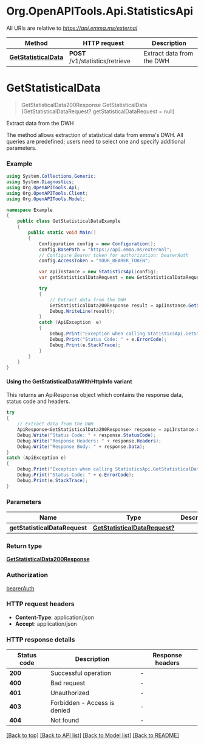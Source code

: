 # Org.OpenAPITools.Api.StatisticsApi

All URIs are relative to *https://api.emma.ms/external*

| Method | HTTP request | Description |
|--------|--------------|-------------|
| [**GetStatisticalData**](StatisticsApi.md#getstatisticaldata) | **POST** /v1/statistics/retrieve | Extract data from the DWH |

<a id="getstatisticaldata"></a>
# **GetStatisticalData**
> GetStatisticalData200Response GetStatisticalData (GetStatisticalDataRequest? getStatisticalDataRequest = null)

Extract data from the DWH

The method allows extraction of statistical data from emma's DWH. All queries are predefined; users need to select one and specify additional parameters. 

### Example
```csharp
using System.Collections.Generic;
using System.Diagnostics;
using Org.OpenAPITools.Api;
using Org.OpenAPITools.Client;
using Org.OpenAPITools.Model;

namespace Example
{
    public class GetStatisticalDataExample
    {
        public static void Main()
        {
            Configuration config = new Configuration();
            config.BasePath = "https://api.emma.ms/external";
            // Configure Bearer token for authorization: bearerAuth
            config.AccessToken = "YOUR_BEARER_TOKEN";

            var apiInstance = new StatisticsApi(config);
            var getStatisticalDataRequest = new GetStatisticalDataRequest?(); // GetStatisticalDataRequest? |  (optional) 

            try
            {
                // Extract data from the DWH
                GetStatisticalData200Response result = apiInstance.GetStatisticalData(getStatisticalDataRequest);
                Debug.WriteLine(result);
            }
            catch (ApiException  e)
            {
                Debug.Print("Exception when calling StatisticsApi.GetStatisticalData: " + e.Message);
                Debug.Print("Status Code: " + e.ErrorCode);
                Debug.Print(e.StackTrace);
            }
        }
    }
}
```

#### Using the GetStatisticalDataWithHttpInfo variant
This returns an ApiResponse object which contains the response data, status code and headers.

```csharp
try
{
    // Extract data from the DWH
    ApiResponse<GetStatisticalData200Response> response = apiInstance.GetStatisticalDataWithHttpInfo(getStatisticalDataRequest);
    Debug.Write("Status Code: " + response.StatusCode);
    Debug.Write("Response Headers: " + response.Headers);
    Debug.Write("Response Body: " + response.Data);
}
catch (ApiException e)
{
    Debug.Print("Exception when calling StatisticsApi.GetStatisticalDataWithHttpInfo: " + e.Message);
    Debug.Print("Status Code: " + e.ErrorCode);
    Debug.Print(e.StackTrace);
}
```

### Parameters

| Name | Type | Description | Notes |
|------|------|-------------|-------|
| **getStatisticalDataRequest** | [**GetStatisticalDataRequest?**](GetStatisticalDataRequest?.md) |  | [optional]  |

### Return type

[**GetStatisticalData200Response**](GetStatisticalData200Response.md)

### Authorization

[bearerAuth](../README.md#bearerAuth)

### HTTP request headers

 - **Content-Type**: application/json
 - **Accept**: application/json


### HTTP response details
| Status code | Description | Response headers |
|-------------|-------------|------------------|
| **200** | Successful operation |  -  |
| **400** | Bad request |  -  |
| **401** | Unauthorized |  -  |
| **403** | Forbidden - Access is denied |  -  |
| **404** | Not found |  -  |

[[Back to top]](#) [[Back to API list]](../README.md#documentation-for-api-endpoints) [[Back to Model list]](../README.md#documentation-for-models) [[Back to README]](../README.md)

